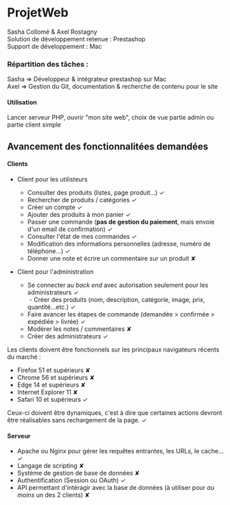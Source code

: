 # ProjetWeb
Sasha Collomé & Axel Rostagny  
Solution de développement retenue : Prestashop  
Support de développement : Mac  
### Répartition des tâches :    
Sasha => Développeur & intégrateur prestashop sur Mac  
Axel => Gestion du Git, documentation & recherche de contenu pour le site  

#### Utilisation
Lancer serveur PHP, ouvrir "mon site web", choix de vue partie admin ou partie client simple

## Avancement des fonctionnalitées demandées
#### Clients
- Client pour les utilisteurs
  - Consulter des produits (listes, page produit...) ✓
  - Rechercher de produits / catégories ✓ 
  - Créer un compte ✓
  - Ajouter des produits à mon panier ✓
  - Passer une commande (**pas de gestion du paiement**, mais envoie d'un email de confirmation) ✓
  - Consulter l'état de mes commandes ✓
  - Modification des informations personnelles (adresse, numéro de téléphone...) ✓
  - Donner une note et écrire un commentaire sur un produit ✘
  
- Client pour l'administration
  - Se connecter au _back end_ avec autorisation seulement pour les administrateurs ✓  
  - Créer des produits (nom, description, catégorie, image, prix, quantité...etc.) ✓  
  - Faire avancer les étapes de commande (demandée > confirmée > expédiée > livrée) ✓
  - Modérer les notes / commentaires ✘
  - Créer des administrateurs ✓
  
Les clients doivent être fonctionnels sur les principaux navigateurs récents du marché : 

- Firefox 51 et supérieurs ✘
- Chrome 56 et supérieurs ✘
- Edge 14 et supérieurs ✘
- Internet Explorer 11 ✘
- Safari 10 et supérieurs  ✓

Ceux-ci doivent être dynamiques, c'est à dire que certaines actions devront être réalisables sans rechargement de la page.  ✓

#### Serveur
- Apache ou Nginx pour gérer les requêtes entrantes, les URLs, le cache...  ✓
- Langage de scripting ✘
- Système de gestion de base de données ✘
- Authentification (Session ou OAuth)  ✓
- API permettant d'intéragir avec la base de données (à utiliser pour _au moins_ un des 2 clients) ✘
